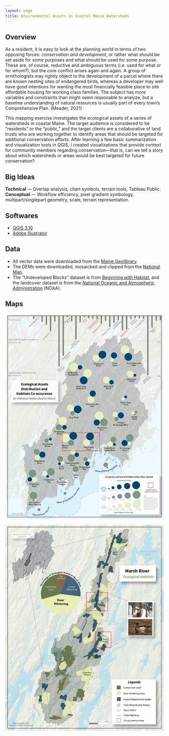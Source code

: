 ```yaml
---
layout: page
title: Environmental Assets in Coastal Maine Watersheds
---
```


## Overview

As a resident, it is easy to look at the planning world in terms of two opposing forces: *conservation and development*, or rather what should be ​set aside for some purposes a​nd what should be ​used for some purpose​. These are, of course, reductive and ambiguous terms (i.e. used for what or for whom?), but the core conflict arises again and again. A group of ornithologists may rightly object to the development of a parcel where there are known nesting sites of endangered birds, whereas a developer may well have good intentions for wanting the most financially feasible place to site affordable housing for working class families. The subject has more variables and constraints than might seem reasonable to analyze, but a baseline understanding of natural resources is usually part of every town’s Comprehensive Plan. (Meader, 2021)

This mapping exercise investigates the ecological assets of a series of watersheds in coastal Maine. The target audience is considered to be “residents” or the “public,”​ and the target clients are a collaborative of land trusts​ who are working together to identify areas that should be targeted for additional conservation efforts. After learning a few basic summarization and visualization tools in QGIS, I created visualizations that provide context for community members regarding conservation—that is, can we tell a story about which watersheds or areas would be best targeted for future conservation?

## Big Ideas

**Technical** — Overlap analysis, chart symbols, terrain tools, Tableau Public.  
**Conceptual** — Workflow efficiency, pixel gradient symbology, multipart/singlepart geometry, scale, terrain representation.


## Softwares

- [QGIS 3.10](https://qgis.org/en/site/forusers/download.html)
- [Adobe Illustrator](https://www.adobe.com/products/illustrator/free-trial-download.html)


## Data

- All vector data were downloaded from ​the [Maine Geolibrary​](https://www.maine.gov/geolib/catalog.html).
- The DEMs were downloaded, mosaicked and clipped from ​the [National Map​](https://apps.nationalmap.gov/downloader/#/).
- The “Undeveloped Blocks” dataset is from [​Beginning with Habitat](https://www.maine.gov/ifw/fish-wildlife/wildlife/beginning-with-habitat/index.html)​, and the landcover dataset is from the [​National Oceanic and Atmospheric Administration​](https://www.fisheries.noaa.gov/inport/item/57099) (NOAA).

## Maps

![map1](1026assets/week2a.jpg)

![map2](1026assets/week2b.jpg)
